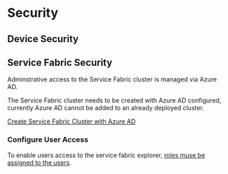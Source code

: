 # Security

## Device Security

## Service Fabric Security

Adminstrative access to the Service Fabric cluster is managed via Azure AD.

The Service Fabric cluster needs to be created with Azure AD configured,
currently Azure AD cannot be added to an already deployed cluster.

[Create Service Fabric Cluster with Azure AD](https://azure.microsoft.com/en-us/documentation/articles/service-fabric-cluster-creation-via-arm/)

### Configure User Access

To enable users access to the service fabric explorer,
[roles muse be assigned to the users](https://azure.microsoft.com/en-us/documentation/articles/service-fabric-cluster-creation-via-arm/#_assign-users-to-roles).
